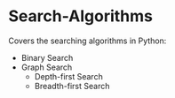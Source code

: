 # Search-Algorithms

Covers the searching algorithms in Python: 
  - Binary Search
  - Graph Search
    - Depth-first Search
    - Breadth-first Search
